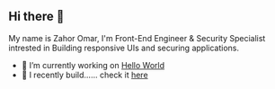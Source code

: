 ## Hi there 👋
My name is Zahor Omar, I'm Front-End Engineer & Security Specialist intrested in Building responsive UIs and securing applications.
- 🔭 I’m currently working on [Hello World](www.linkedin.com/in/zahoromar)
- 🌱 I recently build...... check it [here](www.linkedin.com/in/zahoromar)


